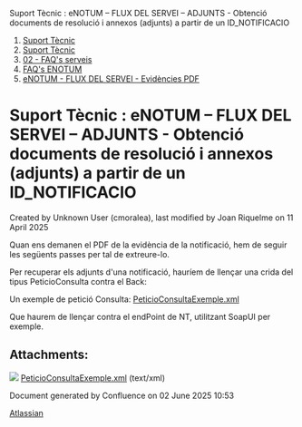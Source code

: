 Suport Tècnic : eNOTUM – FLUX DEL SERVEI – ADJUNTS - Obtenció documents de resolució i annexos (adjunts) a partir de un ID\_NOTIFICACIO  

1.  [Suport Tècnic](index.md)
2.  [Suport Tècnic](13893782.md)
3.  [02 - FAQ's serveis](26313393.md)
4.  [FAQ's ENOTUM](28705561.md)
5.  [eNOTUM - FLUX DEL SERVEI - Evidències PDF](26313186.md)

Suport Tècnic : eNOTUM – FLUX DEL SERVEI – ADJUNTS - Obtenció documents de resolució i annexos (adjunts) a partir de un ID\_NOTIFICACIO
=======================================================================================================================================

Created by Unknown User (cmoralea), last modified by Joan Riquelme on 11 April 2025

Quan ens demanen el PDF de la evidència de la notificació, hem de seguir les següents passes per tal de extreure-lo.

Per recuperar els adjunts d'una notificació, hauríem de llençar una crida del tipus PeticioConsulta contra el Back:

Un exemple de petició Consulta: [PeticioConsultaExemple.xml](attachments/26313333/41522881.xml)

Que haurem de llençar contra el endPoint de NT, utilitzant SoapUI per exemple.

  

Attachments:
------------

![](images/icons/bullet_blue.gif) [PeticioConsultaExemple.xml](attachments/26313333/41522881.xml) (text/xml)  

Document generated by Confluence on 02 June 2025 10:53

[Atlassian](http://www.atlassian.com/)